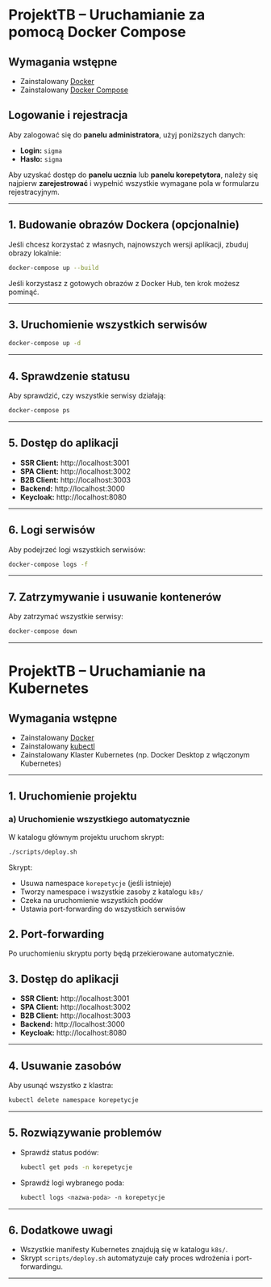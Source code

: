 # ProjektTB – Uruchamianie za pomocą Docker Compose

## Wymagania wstępne

- Zainstalowany [Docker](https://www.docker.com/)
- Zainstalowany [Docker Compose](https://docs.docker.com/compose/)

## Logowanie i rejestracja

Aby zalogować się do **panelu administratora**, użyj poniższych danych:

- **Login:** `sigma`
- **Hasło:** `sigma`

Aby uzyskać dostęp do **panelu ucznia** lub **panelu korepetytora**, należy się najpierw **zarejestrować** i wypełnić wszystkie wymagane pola w formularzu rejestracyjnym.

---

## 1. Budowanie obrazów Dockera (opcjonalnie)

Jeśli chcesz korzystać z własnych, najnowszych wersji aplikacji, zbuduj obrazy lokalnie:

```sh
docker-compose up --build
```

Jeśli korzystasz z gotowych obrazów z Docker Hub, ten krok możesz pominąć.

---

## 3. Uruchomienie wszystkich serwisów

```sh
docker-compose up -d
```

---

## 4. Sprawdzenie statusu

Aby sprawdzić, czy wszystkie serwisy działają:

```sh
docker-compose ps
```

---

## 5. Dostęp do aplikacji

- **SSR Client:**   http://localhost:3001
- **SPA Client:**   http://localhost:3002
- **B2B Client:**   http://localhost:3003
- **Backend:**      http://localhost:3000
- **Keycloak:**     http://localhost:8080

---

## 6. Logi serwisów

Aby podejrzeć logi wszystkich serwisów:

```sh
docker-compose logs -f
```

---

## 7. Zatrzymywanie i usuwanie kontenerów

Aby zatrzymać wszystkie serwisy:

```sh
docker-compose down
```

---

# ProjektTB – Uruchamianie na Kubernetes

## Wymagania wstępne

- Zainstalowany [Docker](https://www.docker.com/)
- Zainstalowany [kubectl](https://kubernetes.io/docs/tasks/tools/)
- Zainstalowany Klaster Kubernetes (np. Docker Desktop z włączonym Kubernetes)

---

## 1. Uruchomienie projektu 

### a) Uruchomienie wszystkiego automatycznie

W katalogu głównym projektu uruchom skrypt:

```sh
./scripts/deploy.sh
```

Skrypt:
- Usuwa namespace `korepetycje` (jeśli istnieje)
- Tworzy namespace i wszystkie zasoby z katalogu `k8s/`
- Czeka na uruchomienie wszystkich podów
- Ustawia port-forwarding do wszystkich serwisów

## 2. Port-forwarding 

Po uruchomieniu skryptu porty będą przekierowane automatycznie.  

## 3. Dostęp do aplikacji

- **SSR Client:**   http://localhost:3001
- **SPA Client:**   http://localhost:3002
- **B2B Client:**   http://localhost:3003
- **Backend:**      http://localhost:3000
- **Keycloak:**     http://localhost:8080

---

## 4. Usuwanie zasobów

Aby usunąć wszystko z klastra:

```sh
kubectl delete namespace korepetycje
```

---

## 5. Rozwiązywanie problemów

- Sprawdź status podów:
  ```sh
  kubectl get pods -n korepetycje
  ```
- Sprawdź logi wybranego poda:
  ```sh
  kubectl logs <nazwa-poda> -n korepetycje
  ```

---

## 6. Dodatkowe uwagi

- Wszystkie manifesty Kubernetes znajdują się w katalogu `k8s/`.
- Skrypt `scripts/deploy.sh` automatyzuje cały proces wdrożenia i port-forwardingu.

---

